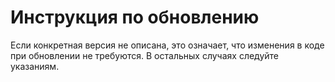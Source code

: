 Инструкция по обновлению
========================

Если конкретная версия не описана, это означает, что изменения в коде при обновлении не требуются. В остальных случаях
следуйте указаниям.
